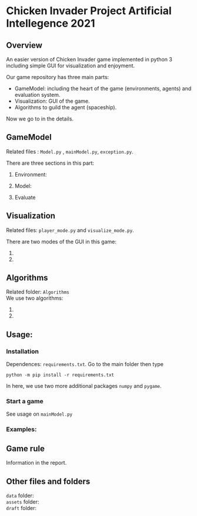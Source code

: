 Chicken Invader Project Artificial Intellegence 2021
=========
Overview
---------
An easier version of Chicken Invader game implemented in python 3 including simple GUI for visualization and enjoyment.


Our game repository has three main parts:
- GameModel: including the heart of the game (environments, agents) and evaluation system.
- Visualization: GUI of the game.
- Algorithms to guild the agent (spaceship).

Now we go to in the details.

GameModel
----
Related files : `Model.py` , `mainModel.py`,  `exception.py`.

There are three sections in this part:
1.  Environment:

2.  Model:

3.  Evaluate

Visualization
-----
Related files: `player_mode.py` and `visualize_mode.py`.

There are two modes of the GUI in this game:

1.  

2.  


Algorithms
-----
Related folder: `Algorithms`\
We use two algorithms: 

1.  
2.  


Usage:
------
### Installation
Dependences:  `requirements.txt`. Go to the main folder then type
```
python -m pip install -r requirements.txt
```
In here, we use two more additional packages `numpy` and `pygame`.

### Start a game
See usage on `mainModel.py`

### Examples:




Game rule
-------
Information in the report.


Other files and folders
-----
`data` folder:                        
`assets` folder:  
`draft` folder:










